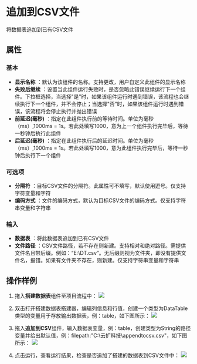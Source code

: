 # 追加到CSV文件

将数据表追加到已有CSV文件

## 属性

### 基本

- **显示名称** ：默认为该组件的名称。支持更改，用户自定义此组件的显示名称
- **失败后继续** ：设置当此组件运行失败时，是否忽略此错误继续运行下一个组件。下拉框选择，当选择"是"时，如果该组件运行时遇到错误，该流程也会继续执行下一个组件，并不会停止；当选择"否"时，如果该组件运行时遇到错误，该流程将会停止执行并抛出错误
- **前延迟(毫秒)** ：指定在此组件执行前的等待时间。单位为毫秒（ms）,1000ms = 1s。若此处填写1000，意为上一个组件执行完毕后，等待一秒钟后执行此组件
- **后延迟(毫秒)** ：指定在此组件执行后的延迟时间。单位为毫秒（ms）,1000ms = 1s。若此处填写1000，意为此组件执行完毕后，等待一秒钟后执行下一个组件

### 可选项

- **分隔符** ：目标CSV文件的分隔符。此属性可不填写，默认使用逗号。仅支持字符变量和字符
- **编码方式** ：文件的编码方式，默认为目标CSV文件的编码方式。仅支持字符串变量和字符串

### 输入

- **数据表** ：将此数据表追加到已有CSV文件
- **文件路径** ：CSV文件路径，若不存在则新建。支持相对和绝对路径。需提供文件名且带后缀。例如：“E:\DT.csv”。无后缀则视为文件夹，即没有提供文件名，报错。如果有文件夹不存在，则新建。仅支持字符串变量和字符串

## 操作样例

1. 拖入**搭建数据表**组件至项目流程中：
![](https://docimages.blob.core.chinacloudapi.cn/images/Activities/BulidDataTable20201224.png)

2. 双击打开搭建数据表搭建器，编辑列信息和行值，创建一个类型为DataTable类型的变量用于存放输出数据表，例：table，如下图所示：
![](https://docimages.blob.core.chinacloudapi.cn/images/Activities/AppendToCSV20201229.png)

3. 拖入**追加到CSV**组件，输入数据表变量，例：table，创建类型为String的路径变量并给出默认值，例：filepath:"C:\云扩科技\appendtocsv.csv"，如下图所示：
![](https://docimages.blob.core.chinacloudapi.cn/images/Activities/AppendToCSV2020122902.png)

4. 点击运行，查看运行结果，检查是否追加了搭建的数据表到CSV文件中：
![](https://docimages.blob.core.chinacloudapi.cn/images/Activities/AppendToCSV2020122903.png)